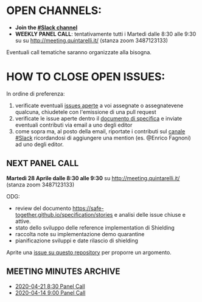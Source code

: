 # OPEN CHANNELS:

- **Join the [#Slack channel](https://safetogether2020.slack.com/app_redirect?channel=stories)**
- **WEEKLY PANEL CALL**: tentativamente tutti i Martedì dalle 8:30 alle 9:30 su su http://meeting.quintarelli.it/ (stanza zoom 3487123133)

Eventuali call tematiche saranno organizzate alla bisogna.

# HOW TO CLOSE OPEN ISSUES:

In ordine di preferenza:

1. verificate eventuali [issues aperte](https://github.com/safe-together/specification/issues) a voi assegnate o assegnatevene qualcuna,  chiudetele con l'emissione di una pull request
2. verificate le issue aperte dentro il [documento di specifica](https://safe-together.github.io/specification/stories) e inviate eventuali contributi via email a uno degli editor 
3. come sopra ma, al posto della email, riportate i contributi sul [canale #Slack](https://safetogether2020.slack.com/app_redirect?channel=stories) ricordandosi di aggiungere una mention (es. @Enrico Fagnoni) ad uno degli editor.

## NEXT PANEL CALL


**Martedì 28 Aprile dalle 8:30 alle 9:30** 
su http://meeting.quintarelli.it/ (stanza zoom 3487123133)


ODG:

- review del documento https://safe-together.github.io/specification/stories e analisi delle issue chiuse e attive.
- stato dello sviluppo delle reference implementation di Shielding
- raccolta note su implementazione demo quarantine
- pianificazione sviluppi e date rilascio di shielding

Aprite una [issue su questo repository](https://github.com/safe-together/stories-panel/issues) per proporre un argomento.


## MEETING MINUTES ARCHIVE

- [2020-04-21 8:30  Panel Call](meeting-minutes/202004210830-panel-call.md)
- [2020-04-14 9:00  Panel Call](meeting-minutes/202004140900-panel-call.md)
